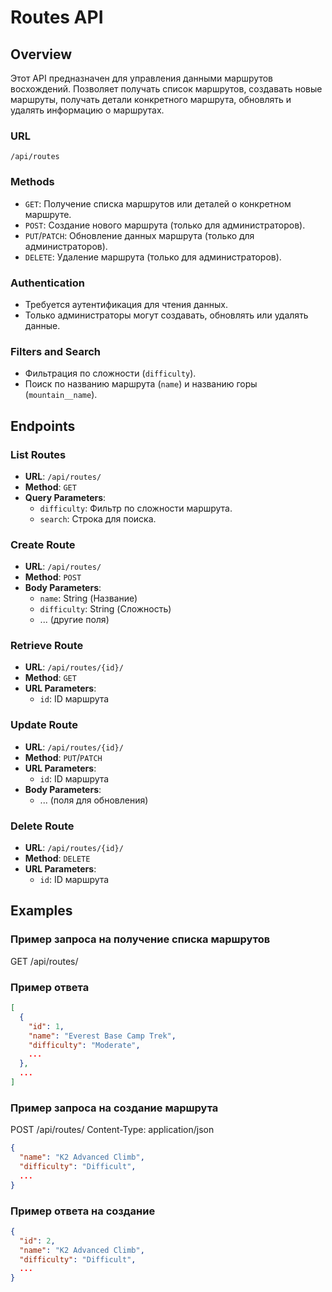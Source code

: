 # Routes API

## Overview

Этот API предназначен для управления данными маршрутов восхождений. Позволяет получать список маршрутов, создавать новые маршруты, получать детали конкретного маршрута, обновлять и удалять информацию о маршрутах.

### URL

`/api/routes`


### Methods

- `GET`: Получение списка маршрутов или деталей о конкретном маршруте.
- `POST`: Создание нового маршрута (только для администраторов).
- `PUT`/`PATCH`: Обновление данных маршрута (только для администраторов).
- `DELETE`: Удаление маршрута (только для администраторов).

### Authentication

- Требуется аутентификация для чтения данных.
- Только администраторы могут создавать, обновлять или удалять данные.

### Filters and Search

- Фильтрация по сложности (`difficulty`).
- Поиск по названию маршрута (`name`) и названию горы (`mountain__name`).

## Endpoints

### List Routes

- **URL**: `/api/routes/`
- **Method**: `GET`
- **Query Parameters**:
  - `difficulty`: Фильтр по сложности маршрута.
  - `search`: Строка для поиска.

### Create Route

- **URL**: `/api/routes/`
- **Method**: `POST`
- **Body Parameters**:
  - `name`: String (Название)
  - `difficulty`: String (Сложность)
  - ... (другие поля)

### Retrieve Route

- **URL**: `/api/routes/{id}/`
- **Method**: `GET`
- **URL Parameters**:
  - `id`: ID маршрута

### Update Route

- **URL**: `/api/routes/{id}/`
- **Method**: `PUT`/`PATCH`
- **URL Parameters**:
  - `id`: ID маршрута
- **Body Parameters**:
  - ... (поля для обновления)

### Delete Route

- **URL**: `/api/routes/{id}/`
- **Method**: `DELETE`
- **URL Parameters**:
  - `id`: ID маршрута

## Examples

### Пример запроса на получение списка маршрутов

GET /api/routes/

### Пример ответа

```json
[
  {
    "id": 1,
    "name": "Everest Base Camp Trek",
    "difficulty": "Moderate",
    ...
  },
  ...
]
```

### Пример запроса на создание маршрута

POST /api/routes/
Content-Type: application/json

```json
{
  "name": "K2 Advanced Climb",
  "difficulty": "Difficult",
  ...
}
```

### Пример ответа на создание

```json
{
  "id": 2,
  "name": "K2 Advanced Climb",
  "difficulty": "Difficult",
  ...
}
```

